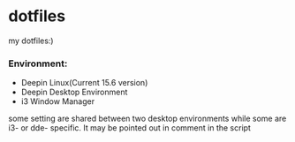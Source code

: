 # dotfiles
my dotfiles:)

### Environment:
- Deepin Linux(Current 15.6 version)
- Deepin Desktop Environment
- i3 Window Manager


some setting are shared between two desktop environments while some are i3- or dde- specific.
It may be pointed out in comment in the script
